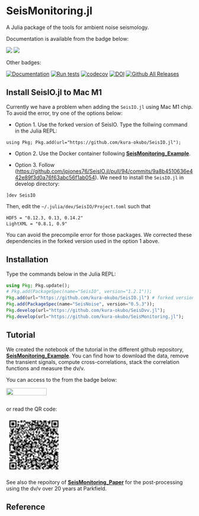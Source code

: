 # SeisMonitoring.jl

A Julia package of the tools for ambient noise seismology.

Documentation is available from the badge below:

[![](https://img.shields.io/badge/docs-dev-blue.svg)](https://kura-okubo.github.io/SeisMonitoring.jl/dev)
[![](https://img.shields.io/badge/docs-stable-blue.svg)](https://kura-okubo.github.io/SeisMonitoring.jl/stable)

Other badges:

[![Documentation](https://github.com/kura-okubo/SeisMonitoring.jl/actions/workflows/documentation.yml/badge.svg)](https://github.com/kura-okubo/SeisMonitoring.jl/actions/workflows/documentation.yml)
[![Run tests](https://github.com/kura-okubo/SeisMonitoring.jl/actions/workflows/test.yml/badge.svg)](https://github.com/kura-okubo/SeisMonitoring.jl/actions/workflows/test.yml)
[![codecov](https://codecov.io/gh/kura-okubo/SeisMonitoring.jl/graph/badge.svg?token=iNq1WJH5bK)](https://codecov.io/gh/kura-okubo/SeisMonitoring.jl)
[![DOI](https://zenodo.org/badge/259752194.svg)](https://zenodo.org/badge/latestdoi/259752194)
[![Github All Releases](https://img.shields.io/github/downloads/kura-okubo/SeisMonitoring.jl/total.svg)]()

## Install SeisIO.jl to Mac M1
Currently we have a problem when adding the `SeisIO.jl` using Mac M1 chip.
To avoid the error, try one of the options below:

- Option 1. Use the forked version of SeisIO. Type the follwing command in the Julia REPL:
```
using Pkg; Pkg.add(url="https://github.com/kura-okubo/SeisIO.jl");
```

- Option 2. Use the Docker container following 
[**SeisMonitoring_Example**](https://github.com/kura-okubo/SeisMonitoring_Example). 

- Option 3.  Follow (https://github.com/jpjones76/SeisIO.jl/pull/94/commits/9a8b4510636e442e89f3d0a76f63abc56f1ab054).
We need to install the `SeisIO.jl` in develop directory:
```
]dev SeisIO 
```
Then, edit the `~/.julia/dev/SeisIO/Project.toml` such that
```
HDF5 = "0.12.3, 0.13, 0.14.2"
LightXML = "0.8.1, 0.9"
```
You can avoid the precompile error for those packages. We corrected these dependencies in the forked version used in the option 1 above.

## Installation

Type the commands below in the Julia REPL:

```julia
using Pkg; Pkg.update();
# Pkg.add(PackageSpec(name="SeisIO", version="1.2.1")); 
Pkg.add(url="https://github.com/kura-okubo/SeisIO.jl") # forked version used for the environment including Mac M1
Pkg.add(PackageSpec(name="SeisNoise", version="0.5.3"));
Pkg.develop(url="https://github.com/kura-okubo/SeisDvv.jl");
Pkg.develop(url="https://github.com/kura-okubo/SeisMonitoring.jl");
```

## Tutorial
We created the notebook of the tutorial in the different github repository, [**SeisMonitoring_Example**](https://github.com/kura-okubo/SeisMonitoring_Example). You can find how to download the data, remove the transient signals, compute cross-correlations, stack the correlation functions and measure the dv/v.


You can access to the from the badge below:

<a href="https://nbviewer.org/github/kura-okubo/SeisMonitoring_Example/blob/main/code/run_seismonitoring.ipynb" target="_blank">
   <img align="left"
      src="https://raw.githubusercontent.com/jupyter/design/master/logos/Badges/nbviewer_badge.png"
      width="109" height="20">
</a>
<br><br>


or read the QR code:

<img src="/docs/src/assets/QRcode_seismonitoring_example.png" alt="QR" width="150"/>

See also the repoitory of [**SeisMonitoring_Paper**](https://github.com/kura-okubo/SeisMonitoring_Paper) for the post-processing using the dv/v over 20 years at Parkfield.

## Reference

